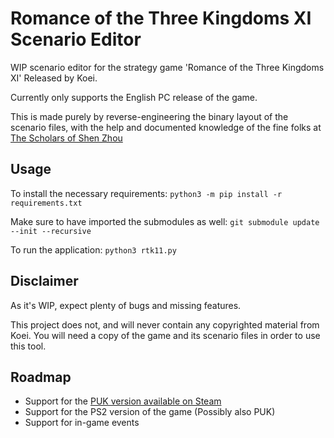# Romance of the Three Kingdoms XI Scenario Editor

WIP scenario editor for the strategy game 'Romance of the Three Kingdoms XI' Released by Koei.

Currently only supports the English PC release of the game.

This is made purely by reverse-engineering the binary layout of the scenario files, with the help and documented knowledge of the fine folks at [The Scholars of Shen Zhou](https://the-scholars.com/)

## Usage
To install the necessary requirements:
`python3 -m pip install -r requirements.txt`

Make sure to have imported the submodules as well:
`git submodule update --init --recursive`

To run the application:
`python3 rtk11.py`

## Disclaimer

As it's WIP, expect plenty of bugs and missing features.

This project does not, and will never contain any copyrighted material from Koei. You will need a copy of the game and its scenario files in order to use this tool.

## Roadmap

- Support for the [PUK version available on Steam](https://store.steampowered.com/app/628070)
- Support for the PS2 version of the game (Possibly also PUK)
- Support for in-game events
